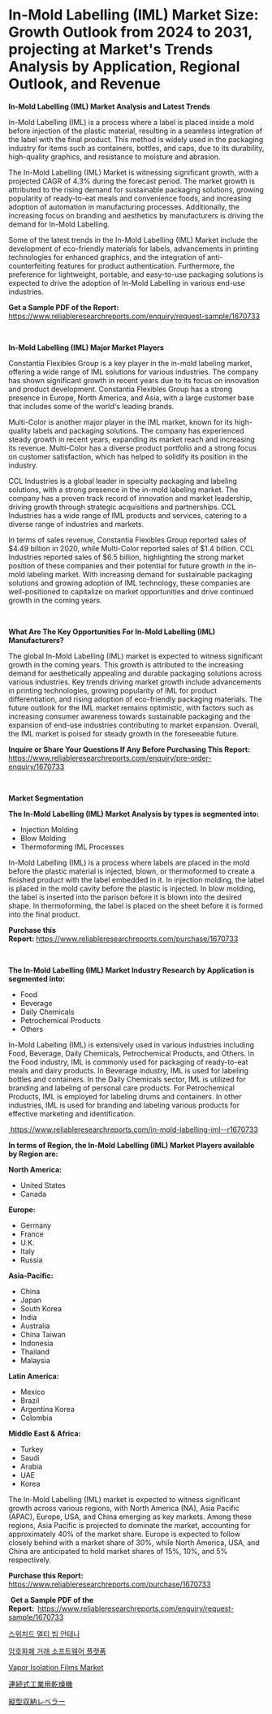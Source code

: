 <p><h1>In-Mold Labelling (IML) Market Size: Growth Outlook from 2024 to 2031, projecting at Market's Trends Analysis by Application, Regional Outlook, and Revenue</h1></p><p><strong>In-Mold Labelling (IML) Market Analysis and Latest Trends</strong></p>
<p><p>In-Mold Labelling (IML) is a process where a label is placed inside a mold before injection of the plastic material, resulting in a seamless integration of the label with the final product. This method is widely used in the packaging industry for items such as containers, bottles, and caps, due to its durability, high-quality graphics, and resistance to moisture and abrasion.</p><p>The In-Mold Labelling (IML) Market is witnessing significant growth, with a projected CAGR of 4.3% during the forecast period. The market growth is attributed to the rising demand for sustainable packaging solutions, growing popularity of ready-to-eat meals and convenience foods, and increasing adoption of automation in manufacturing processes. Additionally, the increasing focus on branding and aesthetics by manufacturers is driving the demand for In-Mold Labelling.</p><p>Some of the latest trends in the In-Mold Labelling (IML) Market include the development of eco-friendly materials for labels, advancements in printing technologies for enhanced graphics, and the integration of anti-counterfeiting features for product authentication. Furthermore, the preference for lightweight, portable, and easy-to-use packaging solutions is expected to drive the adoption of In-Mold Labelling in various end-use industries.</p></p>
<p><strong>Get a Sample PDF of the Report:&nbsp;</strong> <a href="https://www.reliableresearchreports.com/enquiry/request-sample/1670733">https://www.reliableresearchreports.com/enquiry/request-sample/1670733</a></p>
<p>&nbsp;</p>
<p><strong>In-Mold Labelling (IML) Major Market Players</strong></p>
<p><p>Constantia Flexibles Group is a key player in the in-mold labeling market, offering a wide range of IML solutions for various industries. The company has shown significant growth in recent years due to its focus on innovation and product development. Constantia Flexibles Group has a strong presence in Europe, North America, and Asia, with a large customer base that includes some of the world's leading brands.</p><p>Multi-Color is another major player in the IML market, known for its high-quality labels and packaging solutions. The company has experienced steady growth in recent years, expanding its market reach and increasing its revenue. Multi-Color has a diverse product portfolio and a strong focus on customer satisfaction, which has helped to solidify its position in the industry.</p><p>CCL Industries is a global leader in specialty packaging and labeling solutions, with a strong presence in the in-mold labeling market. The company has a proven track record of innovation and market leadership, driving growth through strategic acquisitions and partnerships. CCL Industries has a wide range of IML products and services, catering to a diverse range of industries and markets.</p><p>In terms of sales revenue, Constantia Flexibles Group reported sales of $4.49 billion in 2020, while Multi-Color reported sales of $1.4 billion. CCL Industries reported sales of $6.5 billion, highlighting the strong market position of these companies and their potential for future growth in the in-mold labeling market. With increasing demand for sustainable packaging solutions and growing adoption of IML technology, these companies are well-positioned to capitalize on market opportunities and drive continued growth in the coming years.</p></p>
<p>&nbsp;</p>
<p><strong>What Are The Key Opportunities For In-Mold Labelling (IML) Manufacturers?</strong></p>
<p><p>The global In-Mold Labelling (IML) market is expected to witness significant growth in the coming years. This growth is attributed to the increasing demand for aesthetically appealing and durable packaging solutions across various industries. Key trends driving market growth include advancements in printing technologies, growing popularity of IML for product differentiation, and rising adoption of eco-friendly packaging materials. The future outlook for the IML market remains optimistic, with factors such as increasing consumer awareness towards sustainable packaging and the expansion of end-use industries contributing to market expansion. Overall, the IML market is poised for steady growth in the foreseeable future.</p></p>
<p><strong>Inquire or Share Your Questions If Any Before Purchasing This Report:</strong> <a href="https://www.reliableresearchreports.com/enquiry/pre-order-enquiry/1670733">https://www.reliableresearchreports.com/enquiry/pre-order-enquiry/1670733</a></p>
<p>&nbsp;</p>
<p><strong>Market Segmentation</strong></p>
<p><strong>The In-Mold Labelling (IML) Market Analysis by types is segmented into:</strong></p>
<p><ul><li>Injection Molding</li><li>Blow Molding</li><li>Thermoforming IML Processes</li></ul></p>
<p><p>In-Mold Labelling (IML) is a process where labels are placed in the mold before the plastic material is injected, blown, or thermoformed to create a finished product with the label embedded in it. In injection molding, the label is placed in the mold cavity before the plastic is injected. In blow molding, the label is inserted into the parison before it is blown into the desired shape. In thermoforming, the label is placed on the sheet before it is formed into the final product.</p></p>
<p><strong>Purchase this Report:&nbsp;</strong><a href="https://www.reliableresearchreports.com/purchase/1670733">https://www.reliableresearchreports.com/purchase/1670733</a></p>
<p>&nbsp;</p>
<p><strong>The In-Mold Labelling (IML) Market Industry Research by Application is segmented into:</strong></p>
<p><ul><li>Food</li><li>Beverage</li><li>Daily Chemicals</li><li>Petrochemical Products</li><li>Others</li></ul></p>
<p><p>In-Mold Labelling (IML) is extensively used in various industries including Food, Beverage, Daily Chemicals, Petrochemical Products, and Others. In the Food industry, IML is commonly used for packaging of ready-to-eat meals and dairy products. In Beverage industry, IML is used for labeling bottles and containers. In the Daily Chemicals sector, IML is utilized for branding and labeling of personal care products. For Petrochemical Products, IML is employed for labeling drums and containers. In other industries, IML is used for branding and labeling various products for effective marketing and identification.</p></p>
<p><a href="https://www.reliableresearchreports.com/in-mold-labelling-iml--r1670733">&nbsp;https://www.reliableresearchreports.com/in-mold-labelling-iml--r1670733</a></p>
<p><strong>In terms of Region, the In-Mold Labelling (IML) Market Players available by Region are:</strong></p>
<p>
    <p> <strong> North America: </strong>
        <ul>
            <li>United States</li>
            <li>Canada</li>
        </ul>
        </p> 
    <p> <strong> Europe: </strong>
        <ul>
            <li>Germany</li>
            <li>France</li>
            <li>U.K.</li>
            <li>Italy</li>
            <li>Russia</li>
        </ul>
        </p> 
    <p> <strong> Asia-Pacific: </strong>
        <ul>
            <li>China</li>
            <li>Japan</li>
            <li>South Korea</li>
            <li>India</li>
            <li>Australia</li>
            <li>China Taiwan</li>
            <li>Indonesia</li>
            <li>Thailand</li>
            <li>Malaysia</li>
        </ul>
        </p> 
    <p> <strong> Latin America: </strong>
        <ul>
            <li>Mexico</li>
            <li>Brazil</li>
            <li>Argentina Korea</li>
            <li>Colombia</li>
        </ul>
        </p> 
    <p> <strong> Middle East & Africa: </strong>
        <ul>
            <li>Turkey</li>
            <li>Saudi</li>
            <li>Arabia</li>
            <li>UAE</li>
            <li>Korea</li>
        </ul>
    </p>
    </p>
<p><p>The In-Mold Labelling (IML) market is expected to witness significant growth across various regions, with North America (NA), Asia Pacific (APAC), Europe, USA, and China emerging as key markets. Among these regions, Asia Pacific is projected to dominate the market, accounting for approximately 40% of the market share. Europe is expected to follow closely behind with a market share of 30%, while North America, USA, and China are anticipated to hold market shares of 15%, 10%, and 5% respectively.</p></p>
<p><strong>Purchase this Report: </strong><a href="https://www.reliableresearchreports.com/purchase/1670733">https://www.reliableresearchreports.com/purchase/1670733</a></p>
<p>&nbsp;<strong>Get a Sample PDF of the Report:&nbsp;&nbsp;</strong><a href="https://www.reliableresearchreports.com/enquiry/request-sample/1670733">https://www.reliableresearchreports.com/enquiry/request-sample/1670733</a></p>
<p><strong></strong></p>
<p><p><a href="https://github.com/PhilToryphy7876567/Market-Research-Report-List-2/blob/main/9008612100566.md">스위치드 멀티 빔 안테나</a></p><p><a href="https://github.com/solomonbode85/Market-Research-Report-List-1/blob/main/1273795100568.md">암호화폐 거래 소프트웨어 플랫폼</a></p><p><a href="https://github.com/josesg55/Market-Research-Report-List-2/blob/main/vapor-isolation-films-market.md">Vapor Isolation Films Market</a></p><p><a href="https://github.com/DwightHuels1/Market-Research-Report-List-1/blob/main/2688855106650.md">連続式工業用乾燥機</a></p><p><a href="https://github.com/tanyaali3/Market-Research-Report-List-1/blob/main/6982013106649.md">縦型収納レベラー</a></p></p>